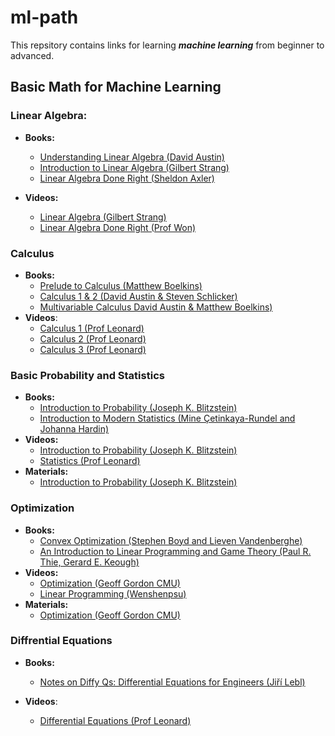 # ml-path

This repsitory contains links for learning ***machine learning*** from beginner to advanced.

## Basic Math for Machine Learning

### Linear Algebra:
* **Books:**
  * [Understanding Linear Algebra (David Austin)](https://davidaustinm.github.io/ula/ula.html)
  * [Introduction to Linear Algebra (Gilbert Strang)](https://www.amazon.com/Introduction-Linear-Algebra-Gilbert-Strang/dp/0980232775)
  * [Linear Algebra Done Right (Sheldon Axler)](https://www.amazon.com/Linear-Algebra-Right-Undergraduate-Mathematics/dp/3319110799/ref=pd_lpo_2?pd_rd_w=dwB23&content-id=amzn1.sym.116f529c-aa4d-4763-b2b6-4d614ec7dc00&pf_rd_p=116f529c-aa4d-4763-b2b6-4d614ec7dc00&pf_rd_r=NCZNGTFW67HS8809XCKW&pd_rd_wg=e1gp6&pd_rd_r=0f9edf42-4517-4fa1-988a-92ab7d552bb7&pd_rd_i=3319110799&psc=1)

* **Videos:**
  * [Linear Algebra (Gilbert Strang)](https://ocw.mit.edu/courses/18-06-linear-algebra-spring-2010/)
  * [Linear Algebra Done Right (Prof Won)](https://www.youtube.com/playlist?list=PLoxJTbDttvt7ny0WEJHWw6-0Sjx7EImIQ)

### Calculus
* **Books:**
  * [Prelude to Calculus (Matthew Boelkins)](https://activecalculus.org/APC.html)
  * [Calculus 1 & 2 (David Austin & Steven Schlicker)](https://activecalculus.org/ACS.html)
  * [Multivariable Calculus David Austin & Matthew Boelkins)](https://activecalculus.org/ACM.html)
* **Videos**:
  * [Calculus 1 (Prof Leonard)](https://www.youtube.com/playlist?list=PLF797E961509B4EB5)
  * [Calculus 2 (Prof Leonard)](https://www.youtube.com/playlist?list=PLDesaqWTN6EQ2J4vgsN1HyBeRADEh4Cw-)
  * [Calculus 3 (Prof Leonard)](https://www.youtube.com/playlist?list=PLDesaqWTN6ESk16YRmzuJ8f6-rnuy0Ry7)

### Basic Probability and Statistics
* **Books:**
  * [Introduction to Probability (Joseph K. Blitzstein)](https://drive.google.com/file/d/1VmkAAGOYCTORq1wxSQqy255qLJjTNvBI/view)
  * [Introduction to Modern Statistics (Mine Çetinkaya-Rundel and Johanna Hardin)](https://openintro-ims.netlify.app/index.html)
* **Videos:**
  * [Introduction to Probability (Joseph K. Blitzstein)](https://www.youtube.com/playlist?list=PL2SOU6wwxB0uwwH80KTQ6ht66KWxbzTIo)
  * [Statistics (Prof Leonard)](https://www.youtube.com/playlist?list=PL5901C68C96DFCAD1)
* **Materials:**
  * [Introduction to Probability (Joseph K. Blitzstein)](https://projects.iq.harvard.edu/stat110/home)

### Optimization
* **Books:**
  * [Convex Optimization (Stephen Boyd and Lieven Vandenberghe)](https://web.stanford.edu/~boyd/cvxbook/bv_cvxbook.pdf)
  * [An Introduction to Linear Programming and Game Theory (Paul R. Thie, Gerard E. Keough)](https://www.amazon.com/Introduction-Linear-Programming-Game-Theory/dp/0470232862)
* **Videos:**
  * [Optimization (Geoff Gordon CMU)](https://www.youtube.com/playlist?list=PL7y-1rk2cCsDOv91McLOnV4kExFfTB7dU)
  * [Linear Programming (Wenshenpsu)](https://www.youtube.com/playlist?list=PLbxFfU5GKZz1Tm_9RR5M_uvdOXpJJ8LC3)
* **Materials:**
  * [Optimization (Geoff Gordon CMU)](http://www.cs.cmu.edu/~ggordon/10725-F12/schedule.html)

### Diffrential Equations
* **Books:**
  * [Notes on Diffy Qs: Differential Equations for Engineers (Jiří Lebl)](https://www.jirka.org/diffyqs/html/diffyqs.html)

* **Videos**:
  * [Differential Equations (Prof Leonard)](https://www.youtube.com/playlist?list=PLDesaqWTN6ESPaHy2QUKVaXNZuQNxkYQ_)
